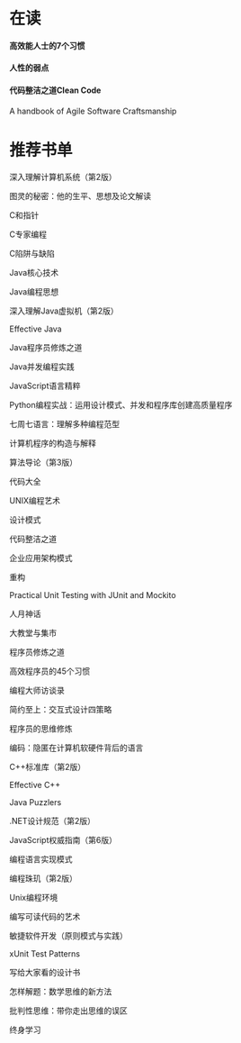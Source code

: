 # 在读

#### 高效能人士的7个习惯

#### 人性的弱点

#### 代码整洁之道Clean Code
A handbook of Agile Software Craftsmanship



# 推荐书单
深入理解计算机系统（第2版）

图灵的秘密：他的生平、思想及论文解读

C和指针

C专家编程

C陷阱与缺陷

Java核心技术

Java编程思想

深入理解Java虚拟机（第2版）

Effective Java

Java程序员修炼之道

Java并发编程实践

JavaScript语言精粹

Python编程实战：运用设计模式、并发和程序库创建高质量程序

七周七语言：理解多种编程范型

计算机程序的构造与解释

算法导论（第3版）

代码大全

UNIX编程艺术

设计模式

代码整洁之道

企业应用架构模式

重构

Practical Unit Testing with JUnit and Mockito

人月神话

大教堂与集市

程序员修炼之道

高效程序员的45个习惯

编程大师访谈录

简约至上：交互式设计四策略

程序员的思维修炼

编码：隐匿在计算机软硬件背后的语言

C++标准库（第2版）

Effective C++

Java Puzzlers

.NET设计规范（第2版）

JavaScript权威指南（第6版）

编程语言实现模式

编程珠玑（第2版）

Unix编程环境

编写可读代码的艺术

敏捷软件开发（原则模式与实践）

xUnit Test Patterns

写给大家看的设计书

怎样解题：数学思维的新方法

批判性思维：带你走出思维的误区

终身学习